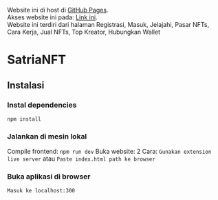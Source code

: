 Website ini di host di [GitHub Pages](https://hezekiahivandi.github.io/CROWDIT2024-WebDesign-Armageddon/).
<br>
Akses website ini pada: [Link ini](https://hezekiahivandi.github.io/CROWDIT2024-WebDesign-Armageddon/).
<br>
Website ini terdiri dari halaman Registrasi, Masuk, Jelajahi, Pasar NFTs, Cara Kerja, Jual NFTs, Top Kreator, Hubungkan Wallet

# SatriaNFT
## Instalasi
### Instal dependencies
`
npm install
`
### Jalankan di mesin lokal
Compile frontend:
`
npm run dev
`
Buka website:
2 Cara:
`Gunakan extension live server` atau `Paste index.html path ke browser`
### Buka aplikasi di browser
`
Masuk ke localhost:300
`
